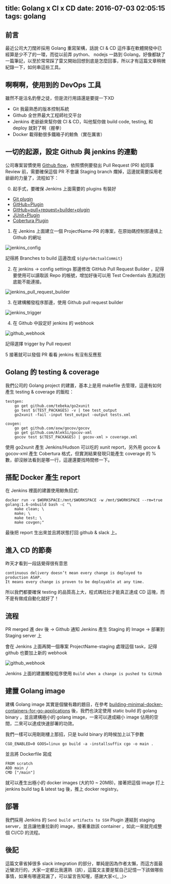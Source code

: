 title: Golang x CI x CD
date: 2016-07-03 02:05:15
tags: golang
---

## 前言 ##

最近公司大刀闊斧採用 Golang 重寫架構，話說 CI & CD 這件事在軟體開發中已經算是少不了的一環，而從以前弄 python、 nodejs 一路到 Golang，好像都缺了一篇筆記，以至於常常踩了雷又開始回想到底是怎麼回事，所以才有這篇文章稍微紀錄一下，如何串這些工具。

## 啊啊啊，使用到的 DevOps 工具 ##

雖然不是沽名釣譽之徒，但是流行用語還是要提一下XD

- Git 我最熟悉的版本控制系統
- Github 全世界最大工程師社交平台
- Jenkins 老爺爺來幫你做 CI & CD，叫他幫你做 build code, testing, 和 deploy 就對了啊（握拳）
- Docker 載得動很多鐵箱子的鯨魚（實在厲害）

## 一切的起源，設定 Github 與 jenkins 的連動 ##

公司專案習慣使用 [Github flow](https://ihower.tw/blog/archives/5140)，依照慣例要發出 Pull Request (PR) 給同事 Review 前，需要確保這個 PR 不會讓 Staging branch 爛掉，這邊就需要採用老爺爺的力量了，流程如下：

0. 起手式，要確保 Jenkins 上面需要的 plugins 有裝好

- [Git plugin](https://wiki.jenkins-ci.org/display/JENKINS/Git+Plugin)
- [GitHub+Plugin](https://wiki.jenkins-ci.org/display/JENKINS/GitHub+Plugin)
- [GitHub+pull+request+builder+plugin](https://wiki.jenkins-ci.org/display/JENKINS/GitHub+pull+request+builder+plugin)
- [JUnit+Plugin](https://wiki.jenkins-ci.org/display/JENKINS/JUnit+Plugin)
- [Cobertura Plugin](https://wiki.jenkins-ci.org/display/JENKINS/Cobertura+Plugin)

1. 在 Jenkins 上面建立一個 ProjectName-PR 的專案，在原始碼控制那邊填上 Github 的網址

![jenkins_config](/img/2016-07/jenkins_config.png)

記得將 Branches to build 這邊改成 `${ghprbActualCommit}`

2. 在 jenkins -> config settings 那邊修改 GitHub Pull Request Builder ，記得要使用可以讀取該 Repo 的帳號，增加好後可以用 Test Credentials 去測試到底能不能連接。

![jenkins_pull_request_builder](/img/2016-07/jenkins_pull_request_builder.png)

3. 在建構觸發程序那邊，使用 Github pull request builder

![jenkins_trigger](/img/2016-07/jenkins_trigger.png)

4. 在 Github 中設定好 jenkins 的 webhook

![github_webhook](/img/2016-07/github_1.png)

記得選擇 trigger by Pull request

5 接著就可以發個 PR 看看 jenkins 有沒有反應惹

## Golang 的 testing & coverage ##

我們公司的 Golang project 的建置，基本上是用 makefile 去管理，這邊有如何產生 testing & coverage 的飯粒：

```
testgen:
    go get github.com/tebeka/go2xunit
    go test $(TEST_PACKAGES) -v | tee test_output
    go2xunit -fail -input test_output -output tests.xml

covgen:
    go get github.com/axw/gocov/gocov
    go get github.com/AlekSi/gocov-xml
    gocov test $(TEST_PACKAGES) | gocov-xml > coverage.xml
```

使用 go2xunit 產生 Jenkins/Hudson 可以吃的 xunit report，另外用 gocov & gocov-xml 產生 Cobertura 格式，但實測結果發現只能產生 coverage 的 % 數，卻沒辦法看到是哪一行，這邊還要找時間修一下。

## 搭配 Docker 產生 report ##

在 Jenkins 裡面的建置使用鯨魚招式:

```
docker run -v $WORKSPACE:/mnt/$WORKSPACE -w /mnt/$WORKSPACE --rm=true golang:1.6-onbuild bash -c "\
    make clean; \
    make; \
    make test; \
    make covgen;"
```

最後把 report 生出來並且將狀態打回 github & slack 上。

## 進入 CD 的節奏 ##

昨天才看到一段話覺得很有意思

    continuous delivery doesn’t mean every change is deployed to production ASAP.
    It means every change is proven to be deployable at any time.

所以我們都要確保 testing 的品質高上大，程式碼壯壯才能真正達成 CD 這塊，而不是有做成自動化就好了！

## 流程 ##

PR merged 進 dev 後 -> Github 通知 Jenkins 產生 Staging 的 Image -> 部署到 Staging server 上

會在 Jenkins 上面再開一個專案 ProjectName-staging 處理這個 task，記得 github 也要加上新的 webhook

![github_webhook](/img/2016-07/github_2.png)

Jenkins 上面的建置觸發程序使用 `Build when a change is pushed to GitHub`

## 建置 Golang image ##

建構 Golang image 其實是個蠻有趣的題目，在參考 [building-minimal-docker-containers-for-go-applications](https://blog.codeship.com/building-minimal-docker-containers-for-go-applications/) 後，我們也決定使用 static build 的 golang binary ，並且建構極小的 golang image，一來可以達成縮小 image 佔用的空間，二來可以達成快速部署的功效。

我們一樣可以用剛剛樓上那招，只是 build binary 的時候加上以下參數

```
CGO_ENABLED=0 GOOS=linux go build -a -installsuffix cgo -o main .
```

並且將 Dockerfile 寫成

```
FROM scratch
ADD main /
CMD ["/main"]
```

就可以產生出極小的 docker images (大約10 ~ 20MB)，接著把這個 image 打上 jenkins build tag & latest tag 後，推上 docker registry。

## 部署 ##

我們採用 Jenkins 的 `Send build artifacts to SSH` Plugin 連結到 staging server，並且讓他重拉新的 image，接著重啟該 container ，如此一來就完成整個 CI/CD 的流程。

## 後記 ##

這篇文章省掉很多 slack integration 的部分，單純是因為作者太懶，而這方面最近蠻流行的，大家一定都比我還熟（誤），這篇文主要是幫自己記憶一下該做哪些事情，如果有哪邊寫漏了，可以留言告知喔，感謝大家<(_ _)>
